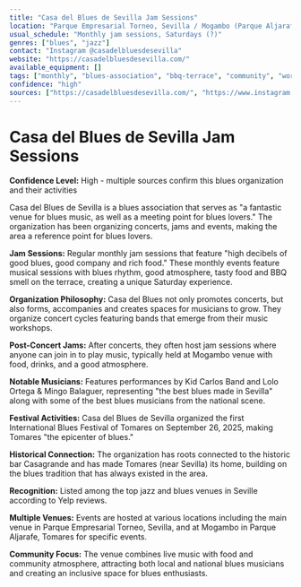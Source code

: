 ```yaml
---
title: "Casa del Blues de Sevilla Jam Sessions"
location: "Parque Empresarial Torneo, Sevilla / Mogambo (Parque Aljarafe, Tomares)"
usual_schedule: "Monthly jam sessions, Saturdays (?)"
genres: ["blues", "jazz"]
contact: "Instagram @casadelbluesdesevilla"
website: "https://casadelbluesdesevilla.com/"
available_equipment: []
tags: ["monthly", "blues-association", "bbq-terrace", "community", "workshops"]
confidence: "high"
sources: ["https://casadelbluesdesevilla.com/", "https://www.instagram.com/casadelbluesdesevilla/", "https://yuzin.com/jam-session-casa-del-blues/", "https://socios.assejazz.com/en/event/jam-casa-del-blues-1300-15/", "https://www.yelp.com/biz/casa-del-blues-de-sevilla-sevilla"]
---
```


# Casa del Blues de Sevilla Jam Sessions

**Confidence Level:** High - multiple sources confirm this blues organization and their activities

Casa del Blues de Sevilla is a blues association that serves as "a fantastic venue for blues music, as well as a meeting point for blues lovers." The organization has been organizing concerts, jams and events, making the area a reference point for blues lovers.

**Jam Sessions:** Regular monthly jam sessions that feature "high decibels of good blues, good company and rich food." These monthly events feature musical sessions with blues rhythm, good atmosphere, tasty food and BBQ smell on the terrace, creating a unique Saturday experience.

**Organization Philosophy:** Casa del Blues not only promotes concerts, but also forms, accompanies and creates spaces for musicians to grow. They organize concert cycles featuring bands that emerge from their music workshops.

**Post-Concert Jams:** After concerts, they often host jam sessions where anyone can join in to play music, typically held at Mogambo venue with food, drinks, and a good atmosphere.

**Notable Musicians:** Features performances by Kid Carlos Band and Lolo Ortega & Mingo Balaguer, representing "the best blues made in Sevilla" along with some of the best blues musicians from the national scene.

**Festival Activities:** Casa del Blues de Sevilla organized the first International Blues Festival of Tomares on September 26, 2025, making Tomares "the epicenter of blues."

**Historical Connection:** The organization has roots connected to the historic bar Casagrande and has made Tomares (near Sevilla) its home, building on the blues tradition that has always existed in the area.

**Recognition:** Listed among the top jazz and blues venues in Seville according to Yelp reviews.

**Multiple Venues:** Events are hosted at various locations including the main venue in Parque Empresarial Torneo, Sevilla, and at Mogambo in Parque Aljarafe, Tomares for specific events.

**Community Focus:** The venue combines live music with food and community atmosphere, attracting both local and national blues musicians and creating an inclusive space for blues enthusiasts.
